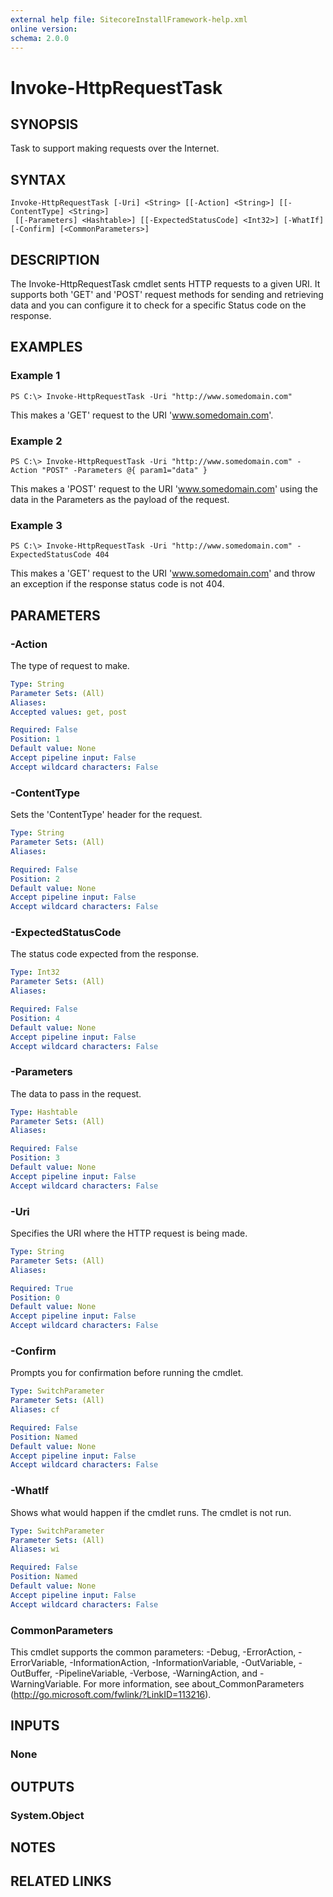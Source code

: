 ```yaml
---
external help file: SitecoreInstallFramework-help.xml
online version: 
schema: 2.0.0
---
```


# Invoke-HttpRequestTask

## SYNOPSIS
Task to support making requests over the Internet.

## SYNTAX

```
Invoke-HttpRequestTask [-Uri] <String> [[-Action] <String>] [[-ContentType] <String>]
 [[-Parameters] <Hashtable>] [[-ExpectedStatusCode] <Int32>] [-WhatIf] [-Confirm] [<CommonParameters>]
```

## DESCRIPTION
The Invoke-HttpRequestTask cmdlet sents HTTP requests to a given URI. It supports both 'GET' and 'POST' request methods for sending and retrieving data and you can configure it to check for a specific Status code on the response.

## EXAMPLES

### Example 1
```
PS C:\> Invoke-HttpRequestTask -Uri "http://www.somedomain.com"
```

This makes a 'GET' request to the URI 'www.somedomain.com'.

### Example 2
```
PS C:\> Invoke-HttpRequestTask -Uri "http://www.somedomain.com" -Action "POST" -Parameters @{ param1="data" }
```

This makes a 'POST' request to the URI 'www.somedomain.com' using the data in the Parameters as the payload of the request.

### Example 3
```
PS C:\> Invoke-HttpRequestTask -Uri "http://www.somedomain.com" -ExpectedStatusCode 404
```

This makes a 'GET' request to the URI 'www.somedomain.com' and throw an exception if the response status code is not 404.

## PARAMETERS

### -Action
The type of request to make.

```yaml
Type: String
Parameter Sets: (All)
Aliases: 
Accepted values: get, post

Required: False
Position: 1
Default value: None
Accept pipeline input: False
Accept wildcard characters: False
```

### -ContentType
Sets the 'ContentType' header for the request.

```yaml
Type: String
Parameter Sets: (All)
Aliases: 

Required: False
Position: 2
Default value: None
Accept pipeline input: False
Accept wildcard characters: False
```

### -ExpectedStatusCode
The status code expected from the response.

```yaml
Type: Int32
Parameter Sets: (All)
Aliases: 

Required: False
Position: 4
Default value: None
Accept pipeline input: False
Accept wildcard characters: False
```

### -Parameters
The data to pass in the request.

```yaml
Type: Hashtable
Parameter Sets: (All)
Aliases: 

Required: False
Position: 3
Default value: None
Accept pipeline input: False
Accept wildcard characters: False
```

### -Uri
Specifies the URI where the HTTP request is being made.

```yaml
Type: String
Parameter Sets: (All)
Aliases: 

Required: True
Position: 0
Default value: None
Accept pipeline input: False
Accept wildcard characters: False
```

### -Confirm
Prompts you for confirmation before running the cmdlet.

```yaml
Type: SwitchParameter
Parameter Sets: (All)
Aliases: cf

Required: False
Position: Named
Default value: None
Accept pipeline input: False
Accept wildcard characters: False
```

### -WhatIf
Shows what would happen if the cmdlet runs.
The cmdlet is not run.

```yaml
Type: SwitchParameter
Parameter Sets: (All)
Aliases: wi

Required: False
Position: Named
Default value: None
Accept pipeline input: False
Accept wildcard characters: False
```

### CommonParameters
This cmdlet supports the common parameters: -Debug, -ErrorAction, -ErrorVariable, -InformationAction, -InformationVariable, -OutVariable, -OutBuffer, -PipelineVariable, -Verbose, -WarningAction, and -WarningVariable. For more information, see about_CommonParameters (http://go.microsoft.com/fwlink/?LinkID=113216).

## INPUTS

### None

## OUTPUTS

### System.Object

## NOTES

## RELATED LINKS

